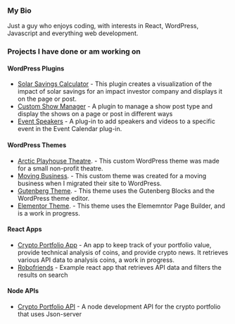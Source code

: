### My Bio

Just a guy who enjoys coding, with interests in React, WordPress, Javascript and everything web development.

### Projects I have done or am working on

#### WordPress Plugins

* [Solar Savings Calculator](https://github.com/pgmarco11/solar-savings) - This plugin creates a visualization of the impact of solar savings for an impact investor company and displays it on the page or post.
* [Custom Show Manager](https://github.com/pgmarco11/custom-show-manager) - A plugin to manage a show post type and display the shows on a page or post in different ways
* [Event Speakers](https://github.com/pgmarco11/event-speakers-videos) - A plug-in to add speakers and videos to a specific event in the Event Calendar plug-in.

#### WordPress Themes
* [Arctic Playhouse Theatre](https://github.com/pgmarco11/themes/tree/master/Arcticplayhouse). - This custom WordPress theme was made for a small non-profit theatre.
* [Moving Business](https://github.com/pgmarco11/themes/tree/master/arpingroup). - This custom theme was created for a moving business when I migrated their site to WordPress.
* [Gutenberg Theme](https://github.com/pgmarco11/themes/tree/master/udemy). - This theme uses the Gutenberg Blocks and the WordPress theme editor.
* [Elementor Theme](https://github.com/pgmarco11/themes/tree/master/hello-elementor). - This theme uses the Elememntor Page Builder, and is a work in progress.
  

#### React Apps

* [Crypto Portfolio App](https://github.com/pgmarco11/crypto-portoflio-app) - An app to keep track of your portfolio value, provide technical analysis of coins, and provide crypto news. It retrieves various API data to analysis coins, a work in progress.
* [Robofriends](https://github.com/pgmarco11/robofriends) - Example react app that retrieves API data and filters the results on search

#### Node APIs

* [Crypto Portfolio API](https://github.com/pgmarco11/crypto-portfolio-api) - A node development API for the crypto portfolio that uses Json-server 
